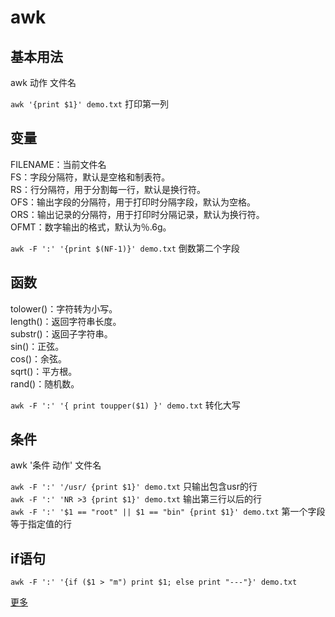 # awk  
  
## 基本用法  
awk 动作 文件名  
  
`awk '{print $1}' demo.txt`  打印第一列  
  
## 变量  
FILENAME：当前文件名  
FS：字段分隔符，默认是空格和制表符。  
RS：行分隔符，用于分割每一行，默认是换行符。  
OFS：输出字段的分隔符，用于打印时分隔字段，默认为空格。  
ORS：输出记录的分隔符，用于打印时分隔记录，默认为换行符。  
OFMT：数字输出的格式，默认为％.6g。  
  
`awk -F ':' '{print $(NF-1)}' demo.txt`  倒数第二个字段  
  
## 函数  
tolower()：字符转为小写。  
length()：返回字符串长度。  
substr()：返回子字符串。  
sin()：正弦。  
cos()：余弦。  
sqrt()：平方根。  
rand()：随机数。  
  
`awk -F ':' '{ print toupper($1) }' demo.txt`  转化大写  
  
## 条件  
awk '条件 动作' 文件名  

`awk -F ':' '/usr/ {print $1}' demo.txt`  只输出包含usr的行  
`awk -F ':' 'NR >3 {print $1}' demo.txt`  输出第三行以后的行  
`awk -F ':' '$1 == "root" || $1 == "bin" {print $1}' demo.txt`  第一个字段等于指定值的行  
  
## if语句  
`awk -F ':' '{if ($1 > "m") print $1; else print "---"}' demo.txt`  

[更多](ref/awk.md)
